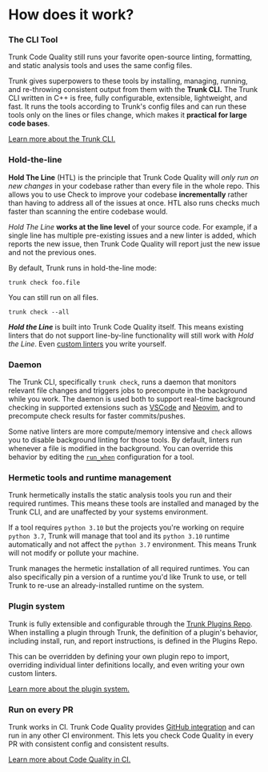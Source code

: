 # How does it work?

### The CLI Tool

Trunk Code Quality still runs your favorite open-source linting, formatting, and static analysis tools and uses the same config files.

Trunk gives superpowers to these tools by installing, managing, running, and re-throwing consistent output from them with the **Trunk CLI.** The Trunk CLI written in C++ is free, fully configurable, extensible, lightweight, and fast. It runs the tools according to Trunk's config files and can run these tools only on the lines or files change, which makes it **practical for large code bases**.

[Learn more about the Trunk CLI.](../../references/cli/)

### Hold-the-line

**Hold The Line** (HTL) is the principle that Trunk Code Quality will _only run on new changes_ in your codebase rather than every file in the whole repo. This allows you to use Check to improve your codebase **incrementally** rather than having to address all of the issues at once. HTL also runs checks much faster than scanning the entire codebase would.

_Hold The Line_ **works at the line level** of your source code. For example, if a single line has multiple pre-existing issues and a new linter is added, which reports the new issue, then Trunk Code Quality will report just the new issue and not the previous ones.

By default, Trunk runs in hold-the-line mode:

```
trunk check foo.file
```

You can still run on all files.

```
trunk check --all
```

_**Hold the Line**_ is built into Trunk Code Quality itself. This means existing linters that do not support line-by-line functionality will still work with _Hold the Line_. Even [custom linters](../linters/custom-linters.md) you write yourself.

### Daemon

The Trunk CLI, specifically `trunk check`, runs a daemon that monitors relevant file changes and triggers jobs to precompute in the background while you work. The daemon is used both to support real-time background checking in supported extensions such as [VSCode](../ide-integration/vscode.md) and [Neovim](../ide-integration/neovim.md), and to precompute check results for faster commits/pushes.

Some native linters are more compute/memory intensive and `check` allows you to disable background linting for those tools. By default, linters run whenever a file is modified in the background. You can override this behavior by editing the [`run_when`](../../references/cli/getting-started/configuration/lint/commands.md#run_when) configuration for a tool.

### Hermetic tools and runtime management

Trunk hermetically installs the static analysis tools you run and their required runtimes. This means these tools are installed and managed by the Trunk CLI, and are unaffected by your systems environment.

If a tool requires `python 3.10` but the projects you're working on require `python 3.7`, Trunk will manage that tool and its `python 3.10` runtime automatically and not affect the `python 3.7` environment. This means Trunk will not modify or pollute your machine.

Trunk manages the hermetic installation of all required runtimes. You can also specifically pin a version of a runtime you'd like Trunk to use, or tell Trunk to re-use an already-installed runtime on the system.

### Plugin system

Trunk is fully extensible and configurable through the [Trunk Plugins Repo](https://github.com/trunk-io/plugins/). When installing a plugin through Trunk, the definition of a plugin's behavior, including install, run, and report instructions, is defined in the Plugins Repo.

This can be overridden by defining your own plugin repo to import, overriding individual linter definitions locally, and even writing your own custom linters.

[Learn more about the plugin system.](../../references/cli/getting-started/configuration/plugins/)

### Run on every PR

Trunk works in CI. Trunk Code Quality provides [GitHub integration](../ci-setup/github-integration.md) and can run in any other CI environment. This lets you check Code Quality in every PR with consistent config and consistent results.

[Learn more about Code Quality in CI.](../setup-and-installation/prevent-new-issues.md)
